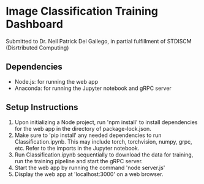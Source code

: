 # Image Classification Training Dashboard
Submitted to Dr. Neil Patrick Del Gallego, in partial fulfillment of STDISCM (Disrtributed Computing)
## Dependencies
- Node.js: for running the web app
- Anaconda: for running the Jupyter notebook and gRPC server

## Setup Instructions

1. Upon initializing a Node project, run 'npm install' to install dependencies for the web app in the directory of package-lock.json.
2. Make sure to 'pip install' any needed dependencies to run Classification.ipynb. This may include torch, torchvision, numpy, grpc, etc. Refer to the imports in the Jupyter notebook.
3. Run Classification.ipynb sequentially to download the data for training, run the training pipeline and start the gRPC server.
4. Start the web app by running the command 'node server.js'
5. Display the web app at 'localhost:3000' on a web browser.
